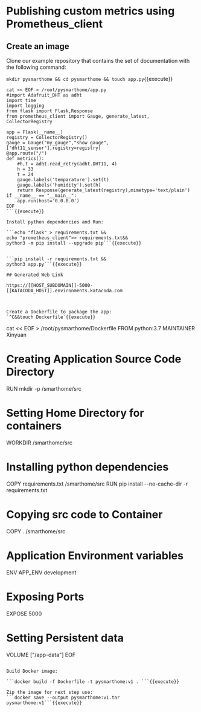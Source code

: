 # Publishing custom metrics using Prometheus_client

## Create an image

Clone our example repository that contains the set of documentation with the following command:

```mkdir pysmarthome && cd pysmarthome && touch app.py```{{execute}}

```
cat << EOF > /root/pysmarthome/app.py
#import Adafruit_DHT as adht
import time
import logging
from flask import Flask,Response
from prometheus_client import Gauge, generate_latest, CollectorRegistry

app = Flask(__name__)
registry = CollectorRegistry()
gauge = Gauge("my_gauge","show gauge",["dht11_sensor"],registry=registry)
@app.route("/")
def metrics():
    #h,t = adht.read_retry(adht.DHT11, 4)
    h = 33
    t = 24
    gauge.labels('temparature').set(t)
    gauge.labels('humidity').set(h)
    return Response(generate_latest(registry),mimetype='text/plain')
if __name__ == "__main__":
    app.run(host='0.0.0.0')
EOF
```{{execute}}

Install python dependencies and Run:

```echo "flask" > requirements.txt &&
echo "prometheus_client">> requirements.txt&&
python3 -m pip install --upgrade pip```{{execute}}


```pip install -r requirements.txt &&
python3 app.py```{{execute}}

## Generated Web Link

https://[[HOST_SUBDOMAIN]]-5000-[[KATACODA_HOST]].environments.katacoda.com



Create a Dockerfile to package the app:
`^C&&touch Dockerfile`{{execute}}
```
cat << EOF > /root/pysmarthome/Dockerfile
FROM python:3.7
MAINTAINER Xinyuan

# Creating Application Source Code Directory
RUN mkdir -p /smarthome/src

# Setting Home Directory for containers
WORKDIR /smarthome/src

# Installing python dependencies
COPY requirements.txt /smarthome/src
RUN pip install --no-cache-dir -r requirements.txt
# Copying src code to Container
COPY . /smarthome/src

# Application Environment variables
ENV APP_ENV development

# Exposing Ports
EXPOSE 5000

# Setting Persistent data
VOLUME ["/app-data"]
EOF
```{{execute}}

Build Docker image:

```docker build -f Dockerfile -t pysmarthome:v1 . ```{{execute}}

Zip the image for next step use:
```docker save --output pysmarthome:v1.tar pysmarthome:v1```{{execute}}

